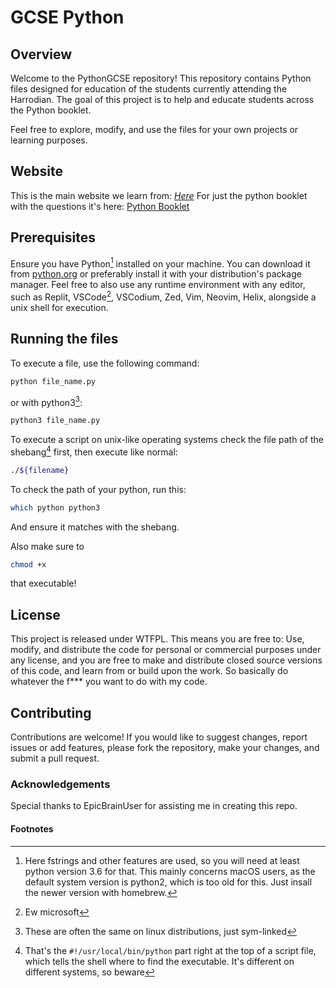 # GCSE Python

## Overview

Welcome to the PythonGCSE repository! This repository contains Python files designed for education of the students currently attending the Harrodian.
The goal of this project is to help and educate students across the Python booklet.

Feel free to explore, modify, and use the files for your own projects or learning purposes.

## Website

This is the main website we learn from: [_Here_](https://jgledhill.co.uk)
For just the python booklet with the questions it's here: [Python Booklet](https://docs.google.com/document/d/1173AcFTPSTpd9pfxftd5P6Oxo8rHyHnU_YriBchKCtU/edit?tab=t.0)

## Prerequisites

Ensure you have Python[^1] installed on your machine. You can download it from [python.org](https://python.org) or preferably install it with your distribution's package manager.
Feel free to also use any runtime environment with any editor, such as Replit, VSCode[^2], VSCodium, Zed, Vim, Neovim, Helix, alongside a unix shell for execution.

## Running the files

To execute a file, use the following command:

```python
python file_name.py
```

or with python3[^3]:

```python
python3 file_name.py
```

To execute a script on unix-like operating systems check the file path of the shebang[^4] first, then execute like normal:

```sh
./${filename}
```

To check the path of your python, run this:

```sh
which python python3
```

And ensure it matches with the shebang.

Also make sure to 
```sh
chmod +x 
```
that executable!
## License

This project is released under WTFPL. This means you are free to: Use, modify, and distribute the code for personal or commercial purposes under any license, and you are free to make and distribute closed source versions of this code, and learn from or build upon the work. So basically do whatever the f*** you want to do with my code.

## Contributing

Contributions are welcome! If you would like to suggest changes, report issues or add features, please fork the repository, make your changes, and submit a pull request.

### Acknowledgements

Special thanks to EpicBrainUser for assisting me in creating this repo.

#### Footnotes
[^1]: Here fstrings and other features are used, so you will need at least python version 3.6 for that. This mainly concerns macOS users, as the default system version is python2, which is too old for this. Just insall the newer version with homebrew.
[^2]: Ew microsoft
[^3]: These are often the same on linux distributions, just sym-linked
[^4]: That's the ```#!/usr/local/bin/python``` part right at the top of a script file, which tells the shell where to find the executable. It's different on different systems, so beware
